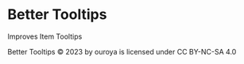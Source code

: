# Better Tooltips

Improves Item Tooltips

Better Tooltips © 2023 by ouroya is licensed under CC BY-NC-SA 4.0
